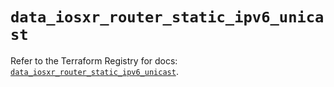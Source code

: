 # `data_iosxr_router_static_ipv6_unicast`

Refer to the Terraform Registry for docs: [`data_iosxr_router_static_ipv6_unicast`](https://registry.terraform.io/providers/ciscodevnet/iosxr/0.6.0/docs/data-sources/router_static_ipv6_unicast).
